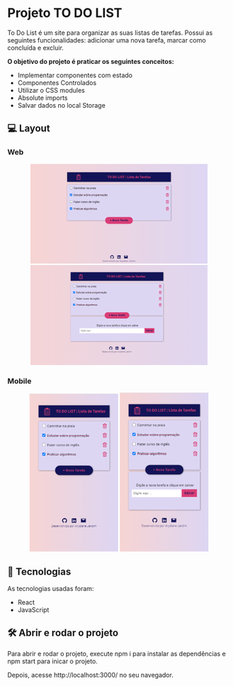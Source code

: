 # Projeto TO DO LIST 

To Do List é um site para organizar as suas listas de tarefas. Possui as seguintes funcionalidades: adicionar uma nova tarefa, marcar como concluída e excluir. 

<p><strong>O objetivo do projeto é praticar os seguintes conceitos:</strong> 

- Implementar componentes com estado
- Componentes Controlados
- Utilizar o CSS modules
- Absolute imports
- Salvar dados no local Storage

## 💻 Layout  

### Web

<p align="center">
  <img alt="Projeto TO DO LIST" title="TO DO LIST" src="public/images/tela-web.png" width="400px">
  <img alt="Projeto TO DO LIST" title="TO DO LIST" src="public/images/tela-web-add-tarefa.PNG" width="400px">
</p>

### Mobile

<p align="center">
  <img alt="Projeto TO DO LIST" title="TO DO LIST" src="public/images/tela-mobile.PNG" width="200px">
  <img alt="Projeto TO DO LIST" title="TO DO LIST" src="public/images/tela-mobile-add-tarefa.PNG" width="200px">
</p>


 ## 🔧 Tecnologias 

As tecnologias usadas foram: 
* React
* JavaScript

## 🛠️ Abrir e rodar o projeto
Para abrir e rodar o projeto, execute npm i para instalar as dependências e npm start para inicar o projeto.

Depois, acesse http://localhost:3000/ no seu navegador.
